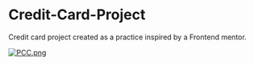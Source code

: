 # Credit-Card-Project
Credit card project created as a practice inspired by a Frontend mentor.

[![PCC.png](https://i.postimg.cc/Vk28NbRn/PCC.png)](https://postimg.cc/Bj5yYbRn)

